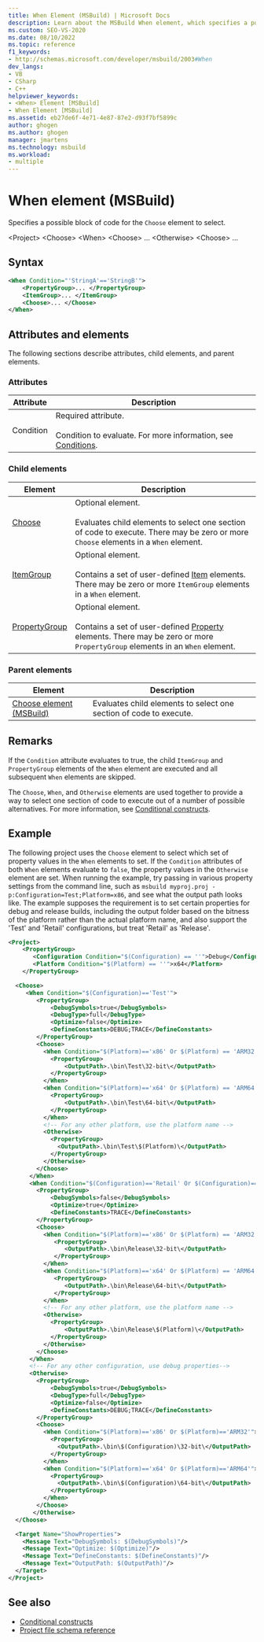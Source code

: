 ```yaml
---
title: When Element (MSBuild) | Microsoft Docs
description: Learn about the MSBuild When element, which specifies a possible block of code for the Choose element to select.
ms.custom: SEO-VS-2020
ms.date: 08/10/2022
ms.topic: reference
f1_keywords:
- http://schemas.microsoft.com/developer/msbuild/2003#When
dev_langs:
- VB
- CSharp
- C++
helpviewer_keywords:
- <When> Element [MSBuild]
- When Element [MSBuild]
ms.assetid: eb27de6f-4e71-4e87-87e2-d93f7bf5899c
author: ghogen
ms.author: ghogen
manager: jmartens
ms.technology: msbuild
ms.workload:
- multiple
---
```

# When element (MSBuild)

Specifies a possible block of code for the `Choose` element to select.

 \<Project>
 \<Choose>
 \<When>
 \<Choose>
 ...
 \<Otherwise>
 \<Choose>
 ...

## Syntax

```xml
<When Condition="'StringA'=='StringB'">
    <PropertyGroup>... </PropertyGroup>
    <ItemGroup>... </ItemGroup>
    <Choose>... </Choose>
</When>
```

## Attributes and elements

 The following sections describe attributes, child elements, and parent elements.

### Attributes

|Attribute|Description|
|---------------|-----------------|
|Condition|Required attribute.<br /><br /> Condition to evaluate. For more information, see [Conditions](../msbuild/msbuild-conditions.md).|

### Child elements

|Element|Description|
|-------------|-----------------|
|[Choose](../msbuild/choose-element-msbuild.md)|Optional element.<br /><br /> Evaluates child elements to select one section of code to execute. There may be zero or more `Choose` elements in a `When` element.|
|[ItemGroup](../msbuild/itemgroup-element-msbuild.md)|Optional element.<br /><br /> Contains a set of user-defined [Item](../msbuild/item-element-msbuild.md) elements. There may be zero or more `ItemGroup` elements in a `When` element.|
|[PropertyGroup](../msbuild/propertygroup-element-msbuild.md)|Optional element.<br /><br /> Contains a set of user-defined [Property](../msbuild/property-element-msbuild.md) elements. There may be zero or more `PropertyGroup` elements in an `When` element.|

### Parent elements

|Element|Description|
|-------------|-----------------|
|[Choose element (MSBuild)](../msbuild/choose-element-msbuild.md)|Evaluates child elements to select one section of code to execute.|

## Remarks

 If the `Condition` attribute evaluates to true, the child `ItemGroup` and `PropertyGroup` elements of the `When` element are executed and all subsequent `When` elements are skipped.

 The `Choose`, `When`, and `Otherwise` elements are used together to provide a way to select one section of code to execute out of a number of possible alternatives. For more information, see [Conditional constructs](../msbuild/msbuild-conditional-constructs.md).

## Example

 The following project uses the `Choose` element to select which set of property values in the `When` elements to set. If the `Condition` attributes of both `When` elements evaluate to `false`, the property values in the `Otherwise` element are set. When running the example, try passing in various property settings from the command line, such as `msbuild myproj.proj -p:Configuration=Test;Platform=x86`, and see what the output path looks like. The example supposes the requirement is to set certain properties for debug and release builds, including the output folder based on the bitness of the platform rather than the actual platform name, and also support the 'Test' and 'Retail' configurations, but treat 'Retail' as 'Release'.

```xml
<Project>
    <PropertyGroup>
       <Configuration Condition="$(Configuration) == ''">Debug</Configuration>
       <Platform Condition="$(Platform) == ''">x64</Platform>
    </PropertyGroup>

  <Choose>
     <When Condition="$(Configuration)=='Test'">
        <PropertyGroup>
            <DebugSymbols>true</DebugSymbols>
            <DebugType>full</DebugType>
            <Optimize>false</Optimize>
            <DefineConstants>DEBUG;TRACE</DefineConstants>
        </PropertyGroup>
        <Choose>
          <When Condition="$(Platform)=='x86' Or $(Platform) == 'ARM32'">
            <PropertyGroup>
                <OutputPath>.\bin\Test\32-bit\</OutputPath>
            </PropertyGroup>
          </When>
          <When Condition="$(Platform)=='x64' Or $(Platform) == 'ARM64'">
            <PropertyGroup>
                <OutputPath>.\bin\Test\64-bit\</OutputPath>
            </PropertyGroup>
          </When>
          <!-- For any other platform, use the platform name -->
          <Otherwise>
            <PropertyGroup>
              <OutputPath>.\bin\Test\$(Platform)\</OutputPath>
            </PropertyGroup>
          </Otherwise>
        </Choose>
      </When>
      <When Condition="$(Configuration)=='Retail' Or $(Configuration)=='Release'">
        <PropertyGroup>
            <DebugSymbols>false</DebugSymbols>
            <Optimize>true</Optimize>
            <DefineConstants>TRACE</DefineConstants>
        </PropertyGroup>
        <Choose>
          <When Condition="$(Platform)=='x86' Or $(Platform) == 'ARM32'">
             <PropertyGroup>
                <OutputPath>.\bin\Release\32-bit\</OutputPath>
             </PropertyGroup>
          </When>
          <When Condition="$(Platform)=='x64' Or $(Platform) == 'ARM64'">
             <PropertyGroup>
                <OutputPath>.\bin\Release\64-bit\</OutputPath>
             </PropertyGroup>
          </When>
          <!-- For any other platform, use the platform name -->
          <Otherwise>
            <PropertyGroup>
                <OutputPath>.\bin\Release\$(Platform)\</OutputPath>
            </PropertyGroup>
          </Otherwise>
        </Choose>
      </When>
      <!-- For any other configuration, use debug properties-->
      <Otherwise>
        <PropertyGroup>
            <DebugSymbols>true</DebugSymbols>
            <DebugType>full</DebugType>
            <Optimize>false</Optimize>
            <DefineConstants>DEBUG;TRACE</DefineConstants>
        </PropertyGroup>
        <Choose>
          <When Condition="$(Platform)=='x86' Or $(Platform)=='ARM32'">
            <PropertyGroup>
              <OutputPath>.\bin\$(Configuration)\32-bit\</OutputPath>
            </PropertyGroup>
          </When>
          <When Condition="$(Platform)=='x64' Or $(Platform)=='ARM64'">
            <PropertyGroup>
              <OutputPath>.\bin\$(Configuration)\64-bit\</OutputPath>
            </PropertyGroup>
          </When>
        </Choose>
       </Otherwise>
  </Choose>

  <Target Name="ShowProperties">
    <Message Text="DebugSymbols: $(DebugSymbols)"/>
    <Message Text="Optimize: $(Optimize)"/>
    <Message Text="DefineConstants: $(DefineConstants)"/>
    <Message Text="OutputPath: $(OutputPath)"/>
  </Target>
</Project>
```

## See also

- [Conditional constructs](../msbuild/msbuild-conditional-constructs.md)
- [Project file schema reference](../msbuild/msbuild-project-file-schema-reference.md)

